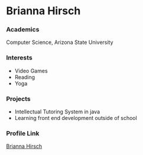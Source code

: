 # Brianna Hirsch

### Academics

Computer Science, Arizona State University

### Interests

- Video Games
- Reading
- Yoga

### Projects

- Intellectual Tutoring System in java
- Learning front end development outside of school

### Profile Link

[Brianna Hirsch](https://github.com/bchirsch)
